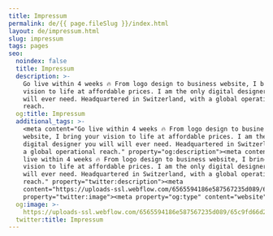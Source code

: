 ```yaml
---
title: Impressum
permalink: de/{{ page.fileSlug }}/index.html
layout: de/impressum.html
slug: impressum
tags: pages
seo:
  noindex: false
  title: Impressum
  description: >-
    Go live within 4 weeks 🔥 From logo design to business website, I bring your
    vision to life at affordable prices. I am the only digital designer you will
    will ever need. Headquartered in Switzerland, with a global operational
    reach.
  og:title: Impressum
  additional_tags: >-
    <meta content="Go live within 4 weeks 🔥 From logo design to business
    website, I bring your vision to life at affordable prices. I am the only
    digital designer you will will ever need. Headquartered in Switzerland, with
    a global operational reach." property="og:description"><meta content="Go
    live within 4 weeks 🔥 From logo design to business website, I bring your
    vision to life at affordable prices. I am the only digital designer you will
    will ever need. Headquartered in Switzerland, with a global operational
    reach." property="twitter:description"><meta
    content="https://uploads-ssl.webflow.com/6565594186e587567235d089/65c9fd66d2e95d7d83b0cbd3_opengraph%20en.jpg"
    property="twitter:image"><meta property="og:type" content="website">
  og:image: >-
    https://uploads-ssl.webflow.com/6565594186e587567235d089/65c9fd66d2e95d7d83b0cbd3_opengraph%20en.jpg
  twitter:title: Impressum
---
```



